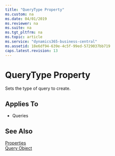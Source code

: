 ```yaml
---
title: "QueryType Property"
ms.custom: na
ms.date: 04/01/2019
ms.reviewer: na
ms.suite: na
ms.tgt_pltfrm: na
ms.topic: article
ms.service: "dynamics365-business-central"
ms.assetid: 18e6df94-639e-4c5f-99ed-5729037bb719
caps.latest.revision: 13
---
```

 
# QueryType Property
Sets the type of query to create. 

## Applies To  
- Queries


## See Also  
 [Properties](devenv-properties.md)   
 [Query Object](../devenv-query-object.md)
